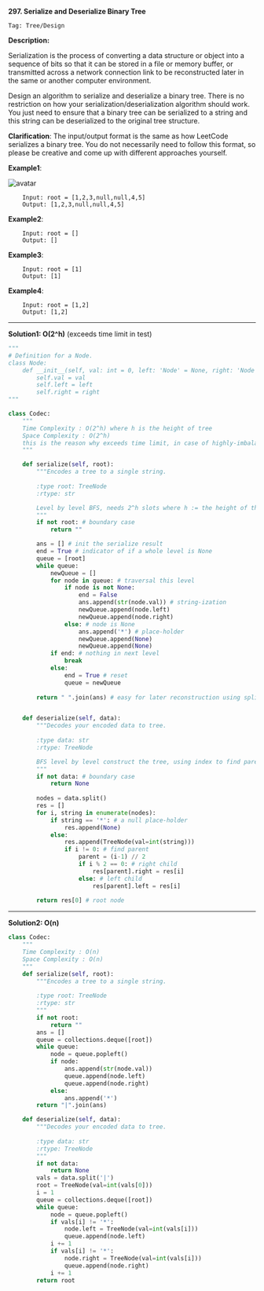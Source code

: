 **297. Serialize and Deserialize Binary Tree**

```Tag: Tree/Design```

**Description:**

Serialization is the process of converting a data structure or object into a sequence of bits so that it can be stored in a file or memory buffer, or transmitted across a network connection link to be reconstructed later in the same or another computer environment.

Design an algorithm to serialize and deserialize a binary tree. There is no restriction on how your serialization/deserialization algorithm should work. You just need to ensure that a binary tree can be serialized to a string and this string can be deserialized to the original tree structure.

**Clarification**: The input/output format is the same as how LeetCode serializes a binary tree. You do not necessarily need to follow this format, so please be creative and come up with different approaches yourself.



**Example1**:

![avatar](Fig/297-E1.jpeg)

        Input: root = [1,2,3,null,null,4,5]
        Output: [1,2,3,null,null,4,5]

**Example2**:

        Input: root = []
        Output: []

**Example3**:

        Input: root = [1]
        Output: [1]

**Example4**:

        Input: root = [1,2]
        Output: [1,2]

-----------

**Solution1: O(2^h)** (exceeds time limit in test)

```python
"""
# Definition for a Node.
class Node:
    def __init__(self, val: int = 0, left: 'Node' = None, right: 'Node' = None, next: 'Node' = None):
        self.val = val
        self.left = left
        self.right = right
"""

class Codec:
    """
    Time Complexity : O(2^h) where h is the height of tree
    Space Complexity : O(2^h)
    this is the reason why exceeds time limit, in case of highly-imbalanced linked-list-like tree
    """ 

    def serialize(self, root):
        """Encodes a tree to a single string.
        
        :type root: TreeNode
        :rtype: str

        Level by level BFS, needs 2^h slots where h := the height of the tree
        """
        if not root: # boundary case
            return ""

        ans = [] # init the serialize result
        end = True # indicator of if a whole level is None
        queue = [root]
        while queue:
            newQueue = []
            for node in queue: # traversal this level
                if node is not None:
                    end = False
                    ans.append(str(node.val)) # string-ization
                    newQueue.append(node.left)
                    newQueue.append(node.right)
                else: # node is None
                    ans.append('*') # place-holder
                    newQueue.append(None)
                    newQueue.append(None)
            if end: # nothing in next level
                break
            else:
                end = True # reset
                queue = newQueue
        
        return " ".join(ans) # easy for later reconstruction using split()


    def deserialize(self, data):
        """Decodes your encoded data to tree.
        
        :type data: str
        :rtype: TreeNode

        BFS level by level construct the tree, using index to find parent
        """
        if not data: # boundary case
            return None
        
        nodes = data.split()
        res = []
        for i, string in enumerate(nodes):
            if string == '*': # a null place-holder
                res.append(None)
            else:
                res.append(TreeNode(val=int(string)))
                if i != 0: # find parent
                    parent = (i-1) // 2
                    if i % 2 == 0: # right child
                        res[parent].right = res[i]
                    else: # left child
                        res[parent].left = res[i]
                        
        return res[0] # root node  
```

-----------

**Solution2: O(n)**

```python
class Codec:
    """
    Time Complexity : O(n)
    Space Complexity : O(n)
    """
    def serialize(self, root):
        """Encodes a tree to a single string.
        
        :type root: TreeNode
        :rtype: str
        """
        if not root:
            return ""
        ans = []
        queue = collections.deque([root])
        while queue:
            node = queue.popleft()
            if node:
                ans.append(str(node.val))
                queue.append(node.left)
                queue.append(node.right)
            else:
                ans.append('*')
        return "|".join(ans)

    def deserialize(self, data):
        """Decodes your encoded data to tree.
        
        :type data: str
        :rtype: TreeNode
        """
        if not data:
            return None
        vals = data.split('|')
        root = TreeNode(val=int(vals[0]))
        i = 1
        queue = collections.deque([root])
        while queue:
            node = queue.popleft()
            if vals[i] != '*':
                node.left = TreeNode(val=int(vals[i]))
                queue.append(node.left)
            i += 1
            if vals[i] != '*':
                node.right = TreeNode(val=int(vals[i]))
                queue.append(node.right)
            i += 1
        return root
```
